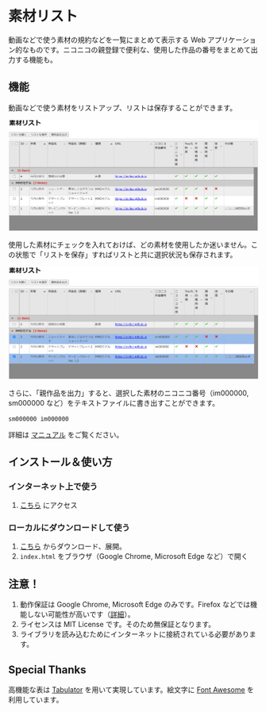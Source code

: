 # 素材リスト

動画などで使う素材の規約などを一覧にまとめて表示する Web アプリケーション的なものです。ニコニコの親登録で便利な、使用した作品の番号をまとめて出力する機能も。

## 機能

動画などで使う素材をリストアップ、リストは保存することができます。

![使用例1](./img/1.png)

使用した素材にチェックを入れておけば、どの素材を使用したか迷いません。この状態で「リストを保存」すればリストと共に選択状況も保存されます。

![使用例2（素材を選択）](./img/2.png)

さらに、「親作品を出力」すると、選択した素材のニコニコ番号（im000000, sm000000 など）をテキストファイルに書き出すことができます。

```
sm000000 im000000
```

詳細は [マニュアル](./manual.md) をご覧ください。

## インストール＆使い方

### インターネット上で使う

1. [こちら](https://skrbcr.github.io/material_manager/) にアクセス

### ローカルにダウンロードして使う

1. [こちら](https://github.com/skrbcr/material_manager/archive/refs/heads/main.zip) からダウンロード、展開。
2. `index.html` をブラウザ（Google Chrome, Microsoft Edge など）で開く

## 注意！

1. 動作保証は Google Chrome, Microsoft Edge のみです。Firefox などでは機能しない可能性が高いです（[詳細](https://developer.mozilla.org/ja/docs/Web/API/Window/showSaveFilePicker#%E3%83%96%E3%83%A9%E3%82%A6%E3%82%B6%E3%83%BC%E3%81%AE%E4%BA%92%E6%8F%9B%E6%80%A7)）。
2. ライセンスは MIT License です。そのため無保証となります。
3. ライブラリを読み込むためにインターネットに接続されている必要があります。

## Special Thanks

高機能な表は [Tabulator](https://tabulator.info/) を用いて実現しています。絵文字に [Font Awesome](https://fontawesome.com/) を利用しています。
